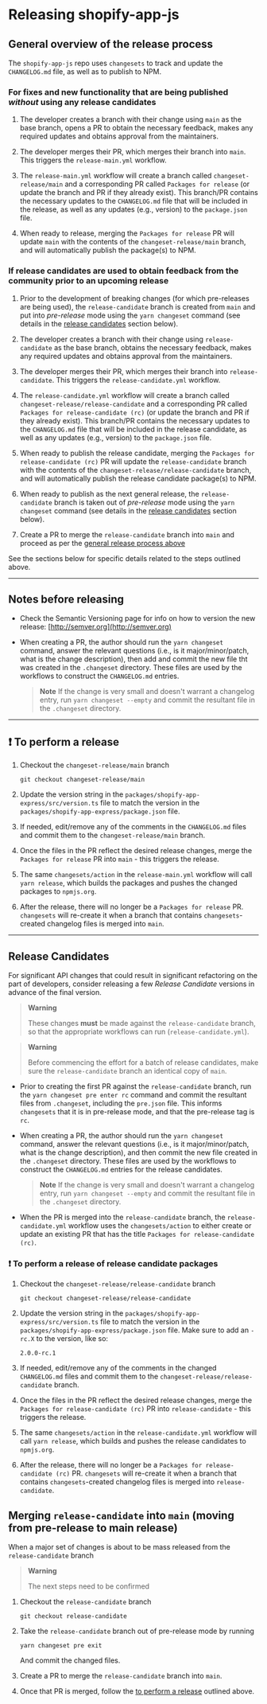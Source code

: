 # Releasing shopify-app-js

## General overview of the release process

The `shopify-app-js` repo uses `changesets` to track and update the `CHANGELOG.md` file, as well as to publish to NPM.

### For fixes and new functionality that are being published _without_ using any release candidates

1. The developer creates a branch with their change using `main` as the base branch, opens a PR to obtain the necessary feedback, makes any required updates and obtains approval from the maintainers.

1. The developer merges their PR, which merges their branch into `main`. This triggers the `release-main.yml` workflow.

1. The `release-main.yml` workflow will create a branch called `changeset-release/main` and a corresponding PR called `Packages for release` (or update the branch and PR if they already exist). This branch/PR contains the necessary updates to the `CHANGELOG.md` file that will be included in the release, as well as any updates (e.g., version) to the `package.json` file.

1. When ready to release, merging the `Packages for release` PR will update `main` with the contents of the `changeset-release/main` branch, and will automatically publish the package(s) to NPM.

### If release candidates are used to obtain feedback from the community prior to an upcoming release

1. Prior to the development of breaking changes (for which pre-releases are being used), the `release-candidate` branch is created from `main` and put into _pre-release_ mode using the `yarn changeset` command (see details in the [release candidates](#release-candidates) section below).

1. The developer creates a branch with their change using `release-candidate` as the base branch, obtains the necessary feedback, makes any required updates and obtains approval from the maintainers.

1. The developer merges their PR, which merges their branch into `release-candidate`. This triggers the `release-candidate.yml` workflow.

1. The `release-candidate.yml` workflow will create a branch called `changeset-release/release-candidate` and a corresponding PR called `Packages for release-candidate (rc)` (or update the branch and PR if they already exist). This branch/PR contains the necessary updates to the `CHANGELOG.md` file that will be included in the release candidate, as well as any updates (e.g., version) to the `package.json` file.

1. When ready to publish the release candidate, merging the `Packages for release-candidate (rc)` PR will update the `release-candidate` branch with the contents of the `changeset-release/release-candidate` branch, and will automatically publish the release candidate package(s) to NPM.

1. When ready to publish as the next general release, the `release-candidate` branch is taken out of _pre-release_ mode using the `yarn changeset` command (see details in the [release candidates](#release-candidates) section below).

1. Create a PR to merge the `release-candidate` branch into `main` and proceed as per the [general release process above](#for-fixes-and-new-functionality-that-are-being-published-without-using-any-release-candidates)

See the sections below for specific details related to the steps outlined above.

---

## Notes before releasing

- Check the Semantic Versioning page for info on how to version the new release: [http://semver.org](http://semver.org)

- When creating a PR, the author should run the `yarn changeset` command, answer the relevant questions (i.e., is it major/minor/patch, what is the change description), then add and commit the new file tht was created in the `.changeset` directory. These files are used by the workflows to construct the `CHANGELOG.md` entries.

  > **Note**
  > If the change is very small and doesn't warrant a changelog entry, run `yarn changeset --empty` and commit the resultant file in the `.changeset` directory.

---

## :exclamation: To perform a release

1. Checkout the `changeset-release/main` branch

   ```shell
   git checkout changeset-release/main
   ```

1. Update the version string in the `packages/shopify-app-express/src/version.ts` file to match the version in the `packages/shopify-app-express/package.json` file.

1. If needed, edit/remove any of the comments in the `CHANGELOG.md` files and commit them to the `changeset-release/main` branch.

1. Once the files in the PR reflect the desired release changes, merge the `Packages for release` PR into `main` - this triggers the release.

1. The same `changesets/action` in the `release-main.yml` workflow will call `yarn release`, which builds the packages and pushes the changed packages to `npmjs.org`.

1. After the release, there will no longer be a `Packages for release` PR. `changesets` will re-create it when a branch that contains `changesets`-created changelog files is merged into `main`.

---

## Release Candidates

For significant API changes that could result in significant refactoring on the part of developers, consider releasing a few _Release Candidate_ versions in advance of the final version.

> **Warning**
>
> These changes **must** be made against the `release-candidate` branch, so that the appropriate workflows can run (`release-candidate.yml`).

> **Warning**
>
> Before commencing the effort for a batch of release candidates, make sure the `release-candidate` branch an identical copy of `main`.

- Prior to creating the first PR against the `release-candidate` branch, run the `yarn changeset pre enter rc` command and commit the resultant files from `.changeset`, including the `pre.json` file. This informs `changesets` that it is in pre-release mode, and that the pre-release tag is `rc`.

- When creating a PR, the author should run the `yarn changeset` command, answer the relevant questions (i.e., is it major/minor/patch, what is the change description), and then commit the new file created in the `.changeset` directory. These files are used by the workflows to construct the `CHANGELOG.md` entries for the release candidates.

  > **Note**
  > If the change is very small and doesn't warrant a changelog entry, run `yarn changeset --empty` and commit the resultant file in the `.changeset` directory.

- When the PR is merged into the `release-candidate` branch, the `release-candidate.yml` workflow uses the `changesets/action` to either create or update an existing PR that has the title `Packages for release-candidate (rc)`.

### :exclamation: To perform a release of release candidate packages

1. Checkout the `changeset-release/release-candidate` branch

   ```shell
   git checkout changeset-release/release-candidate
   ```

1. Update the version string in the `packages/shopify-app-express/src/version.ts` file to match the version in the `packages/shopify-app-express/package.json` file. Make sure to add an `-rc.X` to the version, like so:

   ```text
   2.0.0-rc.1
   ```

1. If needed, edit/remove any of the comments in the changed `CHANGELOG.md` files and commit them to the `changeset-release/release-candidate` branch.

1. Once the files in the PR reflect the desired release changes, merge the `Packages for release-candidate (rc)` PR into `release-candidate` - this triggers the release.

1. The same `changesets/action` in the `release-candidate.yml` workflow will call `yarn release`, which builds and pushes the release candidates to `npmjs.org`.

1. After the release, there will no longer be a `Packages for release-candidate (rc)` PR. `changesets` will re-create it when a branch that contains `changesets`-created changelog files is merged into `release-candidate`.

## Merging `release-candidate` into `main` (moving from pre-release to main release)

When a major set of changes is about to be mass released from the `release-candidate` branch

> **Warning**
>
> The next steps need to be confirmed

1. Checkout the `release-candidate` branch

   ```shell
   git checkout release-candidate
   ```

1. Take the `release-candidate` branch out of pre-release mode by running

   ```shell
   yarn changeset pre exit
   ```

   And commit the changed files.

1. Create a PR to merge the `release-candidate` branch into `main`.

1. Once that PR is merged, follow the [to perform a release](#exclamation-to-perform-a-release) outlined above.
